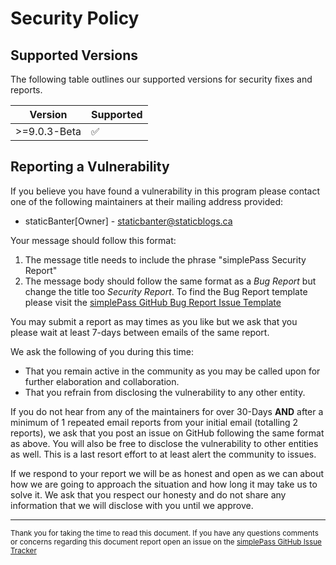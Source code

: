 # Security Policy

## Supported Versions

The following table outlines our supported versions for security fixes and reports.

| Version | Supported |
| ---------- | ------------------ |
| >=9.0.3-Beta | :white_check_mark: |

## Reporting a Vulnerability

If you believe you have found a vulnerability in this program please contact one of the following maintainers at their mailing address provided:

- staticBanter[Owner] - staticbanter@staticblogs.ca

Your message should follow this format:

1. The message title needs to include the phrase "simplePass Security Report"
2. The message body should follow the same format as a *Bug Report* but change the title too *Security Report*. To find the Bug Report template please visit the [simplePass GitHub Bug Report Issue Template](https://github.com/staticBanter/simplePass/blob/main/.github/ISSUE_TEMPLATE/bug_report.md)

You may submit a report as may times as you like but we ask that you please wait at least 7-days between emails of the same report.

We ask the following of you during this time:

- That you remain active in the community as you may be called upon for further elaboration and collaboration.
- That you refrain from disclosing the vulnerability to any other entity.

If you do not hear from any of the maintainers for over 30-Days **AND** after a minimum of 1 repeated email reports from your initial email (totalling 2 reports), we ask that you post an issue on GitHub following the same format as above. You will also be free to disclose the vulnerability to other entities as well. This is a last resort effort to at least alert the community to issues.

If we respond to your report we will be as honest and open as we can about how we are going to approach the situation and how long it may take us to solve it. We ask that you respect our honesty and do not share any information that we will disclose with you until we approve.

---

<sub>Thank you for taking the time to read this document. If you have any questions comments or concerns regarding this document report open an issue on the <a href="https://github.com/staticBanter/simplePass/issues">simplePass GitHub Issue Tracker</a></sub>
